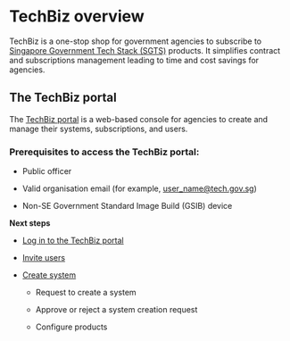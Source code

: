 # TechBiz overview

TechBiz is a one-stop shop for government agencies to subscribe to [Singapore Government Tech Stack (SGTS)](https://www.developer.tech.gov.sg/singapore-government-tech-stack/overview/index.html) products. It simplifies contract and subscriptions management leading to time and cost savings for agencies.

## The TechBiz portal

The [TechBiz portal](http://portal.dev.techbiz.suite.gov.sg/) is a web-based console for agencies to create and manage their systems, subscriptions, and users.

### Prerequisites to access the TechBiz portal: 

-   Public officer

-   Valid organisation email (for example, user_name@tech.gov.sg)

-   Non-SE Government Standard Image Build (GSIB) device

**Next steps**

-   [Log in to the TechBiz portal](log_in_to_TechBiz_portal.md)

-   [Invite users](invite_users.md)

-   [Create system](create_system.md)

    - Request to create a system

    - Approve or reject a system creation request

    - Configure products
